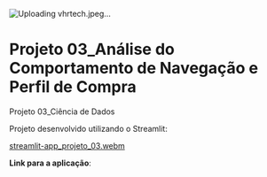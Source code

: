 
![Uploading vhrtech.jpeg…]()

# Projeto 03_Análise do Comportamento de Navegação e Perfil de Compra
Projeto 03_Ciência de Dados

Projeto desenvolvido utilizando o Streamlit:

 [streamlit-app_projeto_03.webm](https://github.com/user-attachments/assets/9764e8e9-ed17-46a9-ac3b-bc65bee1963a)

**Link para a aplicação**:

